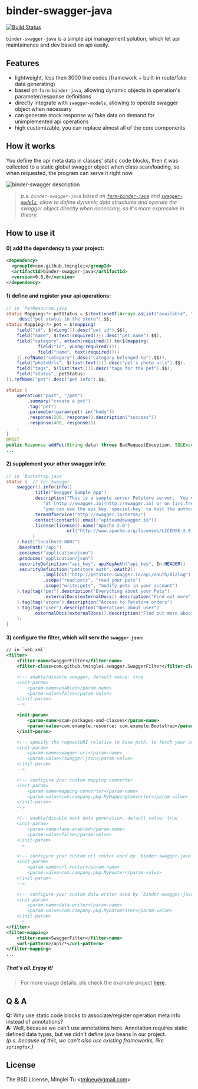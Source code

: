 # binder-swagger-java

[![Build Status](https://travis-ci.org/tminglei/binder-swagger-java.svg?branch=master)](https://travis-ci.org/tminglei/binder-swagger-java)

`binder-swagger-java` is a simple api management solution, which let api maintainence and dev based on api easily.


## Features
- lightweight, less then 3000 line codes (framework + built-in route/fake data generating)
- based on `form-binder-java`, allowing dynamic objects in operation's parameter/response definitions
- directly integrate with `swagger-models`, allowing to operate swagger object when necessary
- can generate mock response w/ fake data on demand for unimplemented api operations
- high customizable, you can replace almost all of the core components


## How it works
You define the api meta data in classes' static code blocks, then it was collected to a static global swagger object when class scan/loading, so when requested, the program can serve it right now.

![binder-swagger description](https://raw.githubusercontent.com/tminglei/binder-swagger-java/master/binder-swagger-java.png)

> _p.s. `binder-swagger-java` based on [`form-binder-java`](https://github.com/tminglei/form-binder-java) and [`swagger-models`](https://github.com/swagger-api/swagger-core), allow to define dynamic data structures and operate the swagger object directly when necessary, so it's more expressive in theory._


## How to use it
#### 0) add the dependency to your project:
```xml
<dependency>
  <groupId>com.github.tminglei</groupId>
  <artifactId>binder-swagger-java</artifactId>
  <version>0.8.0</version>
</dependency>
```
#### 1) define and register your api operations:
```java
// in `PetResource.java`
static Mapping<?> petStatus = $(text(oneOf(Arrays.asList("available", "pending", "sold"))))
    .desc("pet status in the store").$$;
static Mapping<?> pet = $(mapping(
    field("id", $(vLong()).desc("pet id").$$),
    field("name", $(text(required())).desc("pet name").$$),
    field("category", attach(required()).to($(mapping(
            field("id", vLong(required())),
            field("name", text(required()))
    )).refName("category").desc("category belonged to").$$)),
    field("photoUrls", $(list(text())).desc("pet's photo urls").$$),
    field("tags", $(list(text())).desc("tags for the pet").$$),
    field("status", petStatus)
)).refName("pet").desc("pet info").$$;

static {
    operation("post", "/pet")
        .summary("create a pet")
        .tag("pet")
        .parameter(param(pet).in("body"))
        .response(200, response().description("success"))
        .response(400, response())
    ;
}
@POST
public Response addPet(String data) throws BadRequestException, SQLException {
...
```
#### 2) supplement your other swagger info:
```java
// in `Bootstrap.java`
static {  // for swagger
	swagger().info(info()
	      .title("Swagger Sample App")
	      .description("This is a sample server Petstore server.  You can find out more about Swagger " +
		      "at [http://swagger.io](http://swagger.io) or on [irc.freenode.net, #swagger](http://swagger.io/irc/).  For this sample, " +
		      "you can use the api key `special-key` to test the authorization filters.")
	      .termsOfService("http://swagger.io/terms/")
	      .contact(contact().email("apiteam@swagger.io"))
	      .license(license().name("Apache 2.0")
		              .url("http://www.apache.org/licenses/LICENSE-2.0.html")
	      )
	).host("localhost:8002")
	.basePath("/api")
	.consumes("application/json")
	.produces("application/json")
	.securityDefinition("api_key", apiKeyAuth("api_key", In.HEADER))
	.securityDefinition("petstore_auth", oAuth2()
		      .implicit("http://petstore.swagger.io/api/oauth/dialog")
		      .scope("read:pets", "read your pets")
		      .scope("write:pets", "modify pets in your account")
	).tag(tag("pet").description("Everything about your Pets")
		      .externalDocs(externalDocs().description("Find out more").url("http://swagger.io"))
	).tag(tag("store").description("Access to Petstore orders")
	).tag(tag("user").description("Operations about user")
	      .externalDocs(externalDocs().description("Find out more about our store").url("http://swagger.io"))
	);
}
```
#### 3) configure the filter, which will serv the `swagger.json`:
```xml
// in `web.xml`
<filter>
    <filter-name>SwaggerFilter</filter-name>
    <filter-class>com.github.tminglei.swagger.SwaggerFilter</filter-class>

    <!-- enable/disable swagger, default value: true
    <init-param>
        <param-name>enabled</param-name>
        <param-value>false</param-value>
    </init-param>
    -->

    <init-param>
        <param-name>scan-packages-and-classes</param-name>
        <param-value>com.example.resource; com.example.Bootstrap</param-value>
    </init-param>

    <!-- specify the requestURI relative to base path, to fetch your swagger json, default '/swagger.json'
    <init-param>
        <param-name>swagger-uri</param-name>
        <param-value>/swagger.json</param-value>
    </init-param>
    -->

    <!-- configure your custom mapping converter
    <init-param>
        <param-name>mapping-converter</param-name>
        <param-value>com.company.pkg.MyMappingConverter</param-value>
    </init-param>
    -->

    <!-- enable/disable mock data generation, default value: true
    <init-param>
        <param-name>fake-enabled</param-name>
        <param-value>false</param-value>
    </init-param>
    -->

    <!-- configure your custom url router used by `binder-swagger-java`
    <init-param>
        <param-name>url-router</param-name>
        <param-value>com.company.pkg.MyRouter</param-value>
    </init-param>
    -->

    <!-- configure your custom data writer used by `binder-swagger-java`
    <init-param>
        <param-name>data-writer</param-name>
        <param-value>com.company.pkg.MyDataWriter</param-value>
    </init-param>
    -->
</filter>
<filter-mapping>
    <filter-name>SwaggerFilter</filter-name>
    <url-pattern>/api/*</url-pattern>
</filter-mapping>
...
```


##### That's all. Enjoy it!


> For more usage details, pls check the example project [here](https://github.com/tminglei/binder-swagger-java/tree/master/example/java-jaxrs).


## Q & A
**Q:** Why use static code blocks to associate/register operation meta info instead of annotations?  
**A:** Well, because we can't use annotations here. Annotation requires static defined data types, but we didn't define java beans in our project.  
_(p.s. because of this, we can't also use existing frameworks, like `springfox`.)_


## License
The BSD License, Minglei Tu &lt;tmlneu@gmail.com&gt;

